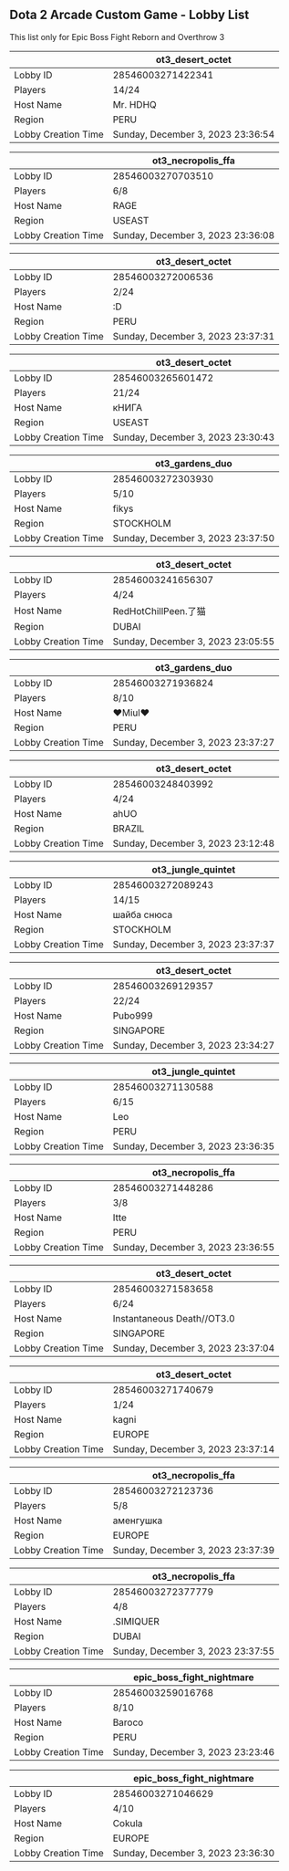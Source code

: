 ## Dota 2 Arcade Custom Game - Lobby List

This list only for Epic Boss Fight Reborn and Overthrow 3

|  | ot3_desert_octet |
| ------ | ------ |
| Lobby ID | 28546003271422341 |
| Players | 14/24 |
| Host Name | Mr. HDHQ |
| Region | PERU |
| Lobby Creation Time | Sunday, December 3, 2023 23:36:54 |


|  | ot3_necropolis_ffa |
| ------ | ------ |
| Lobby ID | 28546003270703510 |
| Players | 6/8 |
| Host Name | RAGE |
| Region | USEAST |
| Lobby Creation Time | Sunday, December 3, 2023 23:36:08 |


|  | ot3_desert_octet |
| ------ | ------ |
| Lobby ID | 28546003272006536 |
| Players | 2/24 |
| Host Name | :D |
| Region | PERU |
| Lobby Creation Time | Sunday, December 3, 2023 23:37:31 |


|  | ot3_desert_octet |
| ------ | ------ |
| Lobby ID | 28546003265601472 |
| Players | 21/24 |
| Host Name | кНИГА |
| Region | USEAST |
| Lobby Creation Time | Sunday, December 3, 2023 23:30:43 |


|  | ot3_gardens_duo |
| ------ | ------ |
| Lobby ID | 28546003272303930 |
| Players | 5/10 |
| Host Name | fikys |
| Region | STOCKHOLM |
| Lobby Creation Time | Sunday, December 3, 2023 23:37:50 |


|  | ot3_desert_octet |
| ------ | ------ |
| Lobby ID | 28546003241656307 |
| Players | 4/24 |
| Host Name | RedHotChillPeen.了猫 |
| Region | DUBAI |
| Lobby Creation Time | Sunday, December 3, 2023 23:05:55 |


|  | ot3_gardens_duo |
| ------ | ------ |
| Lobby ID | 28546003271936824 |
| Players | 8/10 |
| Host Name | ♥Miul♥ |
| Region | PERU |
| Lobby Creation Time | Sunday, December 3, 2023 23:37:27 |


|  | ot3_desert_octet |
| ------ | ------ |
| Lobby ID | 28546003248403992 |
| Players | 4/24 |
| Host Name | ahUO |
| Region | BRAZIL |
| Lobby Creation Time | Sunday, December 3, 2023 23:12:48 |


|  | ot3_jungle_quintet |
| ------ | ------ |
| Lobby ID | 28546003272089243 |
| Players | 14/15 |
| Host Name | шайба снюса |
| Region | STOCKHOLM |
| Lobby Creation Time | Sunday, December 3, 2023 23:37:37 |


|  | ot3_desert_octet |
| ------ | ------ |
| Lobby ID | 28546003269129357 |
| Players | 22/24 |
| Host Name | Pubo999 |
| Region | SINGAPORE |
| Lobby Creation Time | Sunday, December 3, 2023 23:34:27 |


|  | ot3_jungle_quintet |
| ------ | ------ |
| Lobby ID | 28546003271130588 |
| Players | 6/15 |
| Host Name | Leo |
| Region | PERU |
| Lobby Creation Time | Sunday, December 3, 2023 23:36:35 |


|  | ot3_necropolis_ffa |
| ------ | ------ |
| Lobby ID | 28546003271448286 |
| Players | 3/8 |
| Host Name | Itte |
| Region | PERU |
| Lobby Creation Time | Sunday, December 3, 2023 23:36:55 |


|  | ot3_desert_octet |
| ------ | ------ |
| Lobby ID | 28546003271583658 |
| Players | 6/24 |
| Host Name | Instantaneous Death//OT3.0 |
| Region | SINGAPORE |
| Lobby Creation Time | Sunday, December 3, 2023 23:37:04 |


|  | ot3_desert_octet |
| ------ | ------ |
| Lobby ID | 28546003271740679 |
| Players | 1/24 |
| Host Name | kagni |
| Region | EUROPE |
| Lobby Creation Time | Sunday, December 3, 2023 23:37:14 |


|  | ot3_necropolis_ffa |
| ------ | ------ |
| Lobby ID | 28546003272123736 |
| Players | 5/8 |
| Host Name | аменгушка |
| Region | EUROPE |
| Lobby Creation Time | Sunday, December 3, 2023 23:37:39 |


|  | ot3_necropolis_ffa |
| ------ | ------ |
| Lobby ID | 28546003272377779 |
| Players | 4/8 |
| Host Name | .SIMIQUER |
| Region | DUBAI |
| Lobby Creation Time | Sunday, December 3, 2023 23:37:55 |


|  | epic_boss_fight_nightmare |
| ------ | ------ |
| Lobby ID | 28546003259016768 |
| Players | 8/10 |
| Host Name | Baroco |
| Region | PERU |
| Lobby Creation Time | Sunday, December 3, 2023 23:23:46 |


|  | epic_boss_fight_nightmare |
| ------ | ------ |
| Lobby ID | 28546003271046629 |
| Players | 4/10 |
| Host Name | Cokula |
| Region | EUROPE |
| Lobby Creation Time | Sunday, December 3, 2023 23:36:30 |


